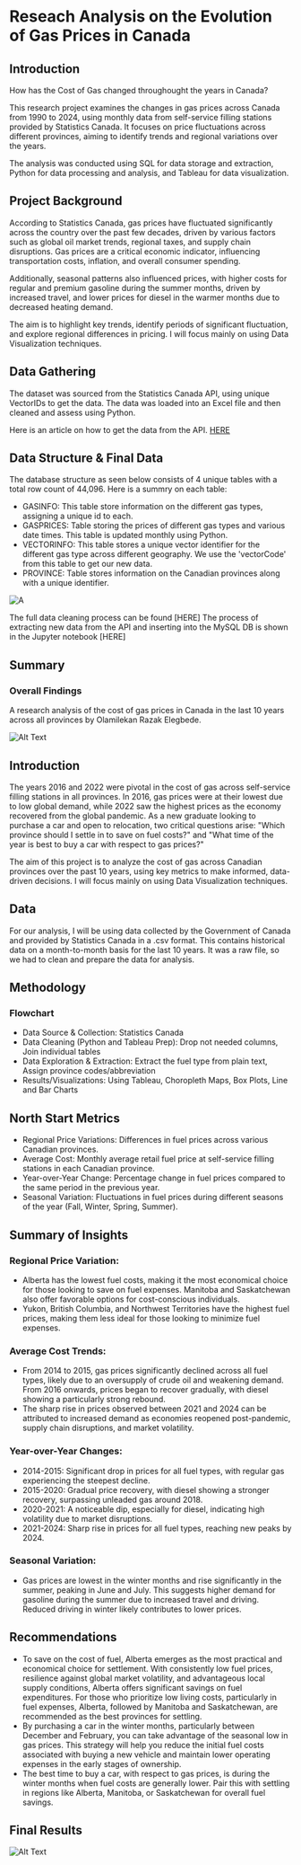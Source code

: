 # Reseach Analysis on the Evolution of Gas Prices in Canada

## Introduction
How has the Cost of Gas changed throughought the years in Canada?

This research project examines the changes in gas prices across Canada from 1990 to 2024, using monthly data from self-service filling stations provided by Statistics Canada. It focuses on price fluctuations across different provinces, aiming to identify trends and regional variations over the years.

The analysis was conducted using SQL for data storage and extraction, Python for data processing and analysis, and Tableau for data visualization.

## Project Background
According to Statistics Canada, gas prices have fluctuated significantly across the country over the past few decades, driven by various factors such as global oil market trends, regional taxes, and supply chain disruptions. Gas prices are a critical economic indicator, influencing transportation costs, inflation, and overall consumer spending. 

Additionally, seasonal patterns also influenced prices, with higher costs for regular and premium gasoline during the summer months, driven by increased travel, and lower prices for diesel in the warmer months due to decreased heating demand.

The aim is to highlight key trends, identify periods of significant fluctuation, and explore regional differences in pricing. I will focus mainly on using Data Visualization techniques.

## Data Gathering
The dataset was sourced from the Statistics Canada API, using unique VectorIDs to get the data. The data was loaded into an Excel file and then cleaned and assess using Python.

Here is an article on how to get the data from the API. [HERE](https://towardsdatascience.com/how-to-collect-data-from-statistics-canada-using-python-db8a81ce6475)

## Data Structure & Final Data
The database structure as seen below consists of 4 unique tables with a total row count of 44,096. Here is a summry on each table:
- GASINFO: This table store information on the different gas types, assigning a unique id to each.
- GASPRICES: Table storing the prices of different gas types and various date times. This table is updated monthly using Python.
- VECTORINFO: This table stores a unique vector identifier for the different gas type across different geography. We use the 'vectorCode' from this table to get our new data.
- PROVINCE: Table stores information on the Canadian provinces along with a unique identifier.

![A]()

The full data cleaning process can be found [HERE]
The process of extracting new data from the API and inserting into the MySQL DB is shown in the Jupyter notebook [HERE]


## Summary
### Overall Findings
 A research analysis of the cost of gas prices in Canada in the last 10 years across all provinces by Olamilekan Razak Elegbede.

![Alt Text](https://github.com/Lekan-E/Analysis-of-Canadian-Gas-Prices/blob/31b48ae7df6edf021e553f053271ffb32bc64f0f/Images/Summary%20Dashboard.png)

## Introduction
The years 2016 and 2022 were pivotal in the cost of gas across self-service filling stations in all provinces. In 2016, gas prices were at their lowest due to low global demand, while 2022 saw the highest prices as the economy recovered from the global pandemic. As a new graduate looking to purchase a car and open to relocation, two critical questions arise: "Which province should I settle in to save on fuel costs?" and "What time of the year is best to buy a car with respect to gas prices?"

The aim of this project is to analyze the cost of gas across Canadian provinces over the past 10 years, using key metrics to make informed, data-driven decisions. I will focus mainly on using Data Visualization techniques.

## Data
For our analysis, I will be using data collected by the Government of Canada and provided by Statistics Canada in a .csv format. This contains historical data on a month-to-month basis for the last 10 years. It was a raw file, so we had to clean and prepare the data for analysis. 

## Methodology
### Flowchart
- Data Source & Collection: Statistics Canada
- Data Cleaning (Python and Tableau Prep): Drop not needed columns, Join individual tables
- Data Exploration & Extraction: Extract the fuel type from plain text, Assign province codes/abbreviation
- Results/Visualizations: Using Tableau, Choropleth Maps, Box Plots, Line and Bar Charts

## North Start Metrics
- Regional Price Variations: Differences in fuel prices across various Canadian provinces.
- Average Cost: Monthly average retail fuel price at self-service filling stations in each Canadian province.
- Year-over-Year Change: Percentage change in fuel prices compared to the same period in the previous year.
- Seasonal Variation: Fluctuations in fuel prices during different seasons of the year (Fall, Winter, Spring, Summer).

## Summary of Insights
### Regional Price Variation:
- Alberta has the lowest fuel costs, making it the most economical choice for those looking to save on fuel expenses. Manitoba and Saskatchewan also offer favorable options for cost-conscious individuals.
- Yukon, British Columbia, and Northwest Territories have the highest fuel prices, making them less ideal for those looking to minimize fuel expenses.

### Average Cost Trends:
- From 2014 to 2015, gas prices significantly declined across all fuel types, likely due to an oversupply of crude oil and weakening demand. From 2016 onwards, prices began to recover gradually, with diesel showing a particularly strong rebound. 
- The sharp rise in prices observed between 2021 and 2024 can be attributed to increased demand as economies reopened post-pandemic, supply chain disruptions, and market volatility.

### Year-over-Year Changes:
- 2014-2015: Significant drop in prices for all fuel types, with regular gas experiencing the steepest decline.
- 2015-2020: Gradual price recovery, with diesel showing a stronger recovery, surpassing unleaded gas around 2018.
- 2020-2021: A noticeable dip, especially for diesel, indicating high volatility due to market disruptions.
- 2021-2024: Sharp rise in prices for all fuel types, reaching new peaks by 2024.

### Seasonal Variation:
- Gas prices are lowest in the winter months and rise significantly in the summer, peaking in June and July. This suggests higher demand for gasoline during the summer due to increased travel and driving. Reduced driving in winter likely contributes to lower prices.

## Recommendations
- To save on the cost of fuel, Alberta emerges as the most practical and economical choice for settlement. With consistently low fuel prices, resilience against global market volatility, and advantageous local supply conditions, Alberta offers significant savings on fuel expenditures. For those who prioritize low living costs, particularly in fuel expenses, Alberta, followed by Manitoba and Saskatchewan, are recommended as the best provinces for settling.
- By purchasing a car in the winter months, particularly between December and February, you can take advantage of the seasonal low in gas prices. This strategy will help you reduce the initial fuel costs associated with buying a new vehicle and maintain lower operating expenses in the early stages of ownership.
- The best time to buy a car, with respect to gas prices, is during the winter months when fuel costs are generally lower. Pair this with settling in regions like Alberta, Manitoba, or Saskatchewan for overall fuel savings.

## Final Results
![Alt Text](https://github.com/Lekan-E/Analysis-of-Canadian-Gas-Prices/blob/31b48ae7df6edf021e553f053271ffb32bc64f0f/Images/Dashboard%202.png)